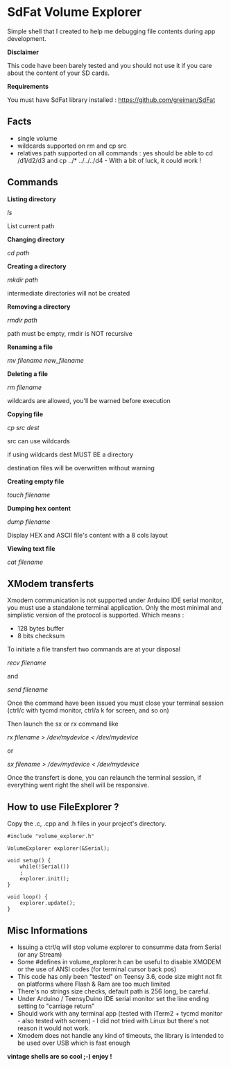 # SdFat Volume Explorer

Simple shell that I created to help me debugging file contents during app development.

**Disclaimer**

This code have been barely tested and you should not use it if you care about the content of your SD cards.

**Requirements**

You must have SdFat library installed : https://github.com/greiman/SdFat

## Facts

* single volume
* wildcards supported on rm and cp src
* relatives path supported on all commands : yes should be able to cd /d1/d2/d3 and cp ../* ../../../d4 - With a bit of luck, it could work !

## Commands

**Listing directory**

*ls*

List current path

**Changing directory**

*cd path*

**Creating a directory**

*mkdir path*

intermediate directories will not be created

**Removing a directory**

*rmdir path*

path must be empty, rmdir is NOT recursive

**Renaming a file**

*mv filename new_filename*

**Deleting a file**

*rm filename*

wildcards are allowed, you'll be warned before execution

**Copying file**

*cp src dest*

src can use wildcards

if using wildcards dest MUST BE a directory

destination files will be overwritten without warning

**Creating empty file**

*touch filename*

**Dumping hex content**

*dump filename*

Display HEX and ASCII file's content with a 8 cols layout

**Viewing text file**

*cat filename*

## XModem transferts

Xmodem communication is not supported under Arduino IDE serial monitor, you must use a standalone terminal application.
Only the most minimal and simplistic version of the protocol is supported.
Which means :

- 128 bytes buffer
- 8 bits checksum

To initiate a file transfert two commands are at your disposal

*recv filename*

and

*send filename*

Once the command have been issued you must close your terminal session (ctrl/c with tycmd monitor, ctrl/a k for screen, and so on)

Then launch the sx or rx command like

*rx filename > /dev/mydevice < /dev/mydevice*

or

*sx filename > /dev/mydevice < /dev/mydevice*

Once the transfert is done, you can relaunch the terminal session, if everything went right the shell will be responsive.

## How to use FileExplorer ?

Copy the .c, .cpp and .h files in your project's directory.

```
#include "volume_explorer.h"

VolumeExplorer explorer(&Serial);

void setup() {
    while(!Serial())
    ;
    explorer.init();
}

void loop() {
    explorer.update();
}
```

## Misc Informations

- Issuing a ctrl/q will stop volume explorer to consumme data from Serial (or any Stream)
- Some #defines in volume_explorer.h can be useful to disable XMODEM or the use of ANSI codes (for terminal cursor back pos)
- This code has only been "tested" on Teensy 3.6, code size might not fit on platforms where Flash & Ram are too much limited
- There's no strings size checks, default path is 256 long, be careful.
- Under Arduino / TeensyDuino IDE serial monitor set the line ending setting to "carriage return"
- Should work with any terminal app (tested with iTerm2 + tycmd monitor - also tested with screen) - I did not tried with Linux but there's not reason it would not work.
- Xmodem does not handle any kind of timeouts, the library is intended to be used over USB which is fast enough


**vintage shells are so cool ;-)
enjoy !**
